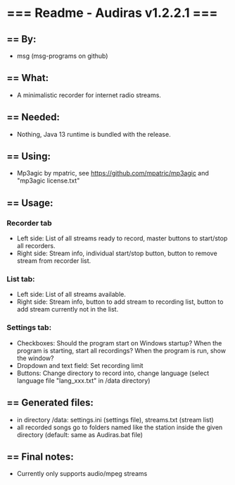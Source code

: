 # === Readme - Audiras v1.2.2.1 ===

## == By:  
* msg (msg-programs on github)

## == What:  
* A minimalistic recorder for internet radio streams.

## == Needed:  
* Nothing, Java 13 runtime is bundled with the release.

## == Using:
* Mp3agic by mpatric, see https://github.com/mpatric/mp3agic and "mp3agic license.txt"

## == Usage:  
### Recorder tab
* Left side: List of all streams ready to record, master buttons to start/stop all recorders.
* Right side: Stream info, individual start/stop button, button to remove stream from recorder list.

### List tab:
* Left side: List of all streams available.
* Right side: Stream info, button to add stream to recording list, button to add stream currently not in the list.

### Settings tab:
* Checkboxes: Should the program start on Windows startup? When the program is starting, start all recordings? When the program is run, show the window? 
* Dropdown and text field: Set recording limit
* Buttons: Change directory to record into, change language (select language file "lang_xxx.txt" in /data directory)

## == Generated files:  
* in directory /data: settings.ini (settings file), streams.txt (stream list)
* all recorded songs go to folders named like the station inside the given directory (default: same as Audiras.bat file)

## == Final notes:
* Currently only supports audio/mpeg streams
